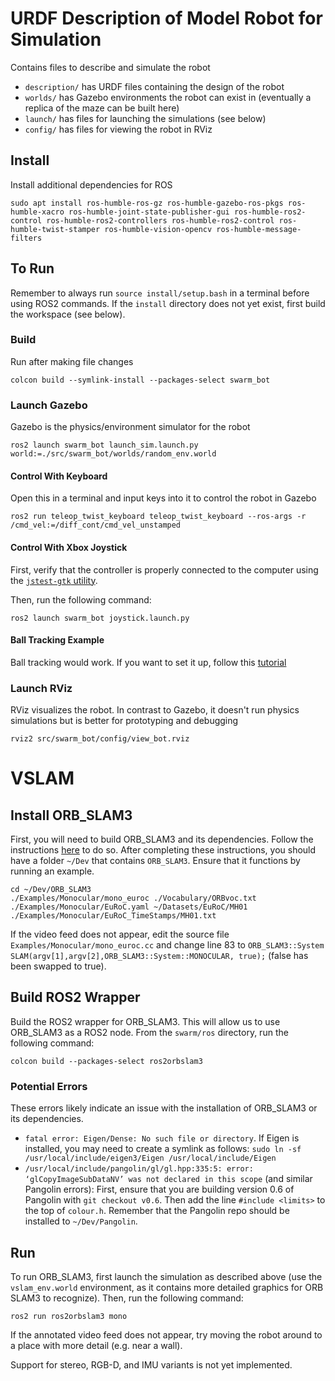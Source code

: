 # URDF Description of Model Robot for Simulation

Contains files to describe and simulate the robot

- `description/` has URDF files containing the design of the robot
- `worlds/` has Gazebo environments the robot can exist in (eventually a replica of the maze can be built here)
- `launch/` has files for launching the simulations (see below)
- `config/` has files for viewing the robot in RViz

## Install

Install additional dependencies for ROS

```
sudo apt install ros-humble-ros-gz ros-humble-gazebo-ros-pkgs ros-humble-xacro ros-humble-joint-state-publisher-gui ros-humble-ros2-control ros-humble-ros2-controllers ros-humble-ros2-control ros-humble-twist-stamper ros-humble-vision-opencv ros-humble-message-filters
```

## To Run

Remember to always run `source install/setup.bash` in a terminal before using ROS2 commands. If the `install` directory does not yet exist, first build the workspace (see below).

### Build
Run after making file changes

```
colcon build --symlink-install --packages-select swarm_bot
```

### Launch Gazebo
Gazebo is the physics/environment simulator for the robot

```
ros2 launch swarm_bot launch_sim.launch.py world:=./src/swarm_bot/worlds/random_env.world
```

#### Control With Keyboard
Open this in a terminal and input keys into it to control the robot in Gazebo

```
ros2 run teleop_twist_keyboard teleop_twist_keyboard --ros-args -r /cmd_vel:=/diff_cont/cmd_vel_unstamped
```

#### Control With Xbox Joystick

First, verify that the controller is properly connected to the computer using the [`jstest-gtk` utility](https://github.com/Grumbel/jstest-gtk).

Then, run the following command:

```
ros2 launch swarm_bot joystick.launch.py
```

#### Ball Tracking Example

Ball tracking would work. If you want to set it up, follow this [tutorial](https://www.youtube.com/watch?v=gISSSbYUZag)

### Launch RViz
RViz visualizes the robot. In contrast to Gazebo, it doesn't run physics simulations but is better for prototyping and debugging

```
rviz2 src/swarm_bot/config/view_bot.rviz                    
```

# VSLAM

## Install ORB_SLAM3
First, you will need to build ORB_SLAM3 and its dependencies. Follow the instructions [here](https://github.com/bharath5673/ORB-SLAM3) to do so. After completing these instructions, you should have a folder `~/Dev` that contains `ORB_SLAM3`. Ensure that it functions by running an example.

```
cd ~/Dev/ORB_SLAM3
./Examples/Monocular/mono_euroc ./Vocabulary/ORBvoc.txt ./Examples/Monocular/EuRoC.yaml ~/Datasets/EuRoC/MH01 ./Examples/Monocular/EuRoC_TimeStamps/MH01.txt
```

If the video feed does not appear, edit the source file `Examples/Monocular/mono_euroc.cc` and change line 83 to `ORB_SLAM3::System SLAM(argv[1],argv[2],ORB_SLAM3::System::MONOCULAR, true);` (false has been swapped to true).

## Build ROS2 Wrapper
Build the ROS2 wrapper for ORB_SLAM3. This will allow us to use ORB_SLAM3 as a ROS2 node. From the `swarm/ros` directory, run the following command:

```
colcon build --packages-select ros2orbslam3
```

### Potential Errors
These errors likely indicate an issue with the installation of ORB_SLAM3 or its dependencies.

- `fatal error: Eigen/Dense: No such file or directory`. If Eigen is installed, you may need to create a symlink as follows: `sudo ln -sf /usr/local/include/eigen3/Eigen /usr/local/include/Eigen`
- `/usr/local/include/pangolin/gl/gl.hpp:335:5: error: ‘glCopyImageSubDataNV’ was not declared in this scope` (and similar Pangolin errors): First, ensure that you are building version 0.6 of Pangolin with `git checkout v0.6`. Then add the line `#include <limits>` to the top of `colour.h`. Remember that the Pangolin repo should be installed to `~/Dev/Pangolin`.

## Run
To run ORB_SLAM3, first launch the simulation as described above (use the `vslam_env.world` environment, as it contains more detailed graphics for ORB SLAM3 to recognize). Then, run the following command:

```
ros2 run ros2orbslam3 mono
```

If the annotated video feed does not appear, try moving the robot around to a place with more detail (e.g. near a wall).

Support for stereo, RGB-D, and IMU variants is not yet implemented.


